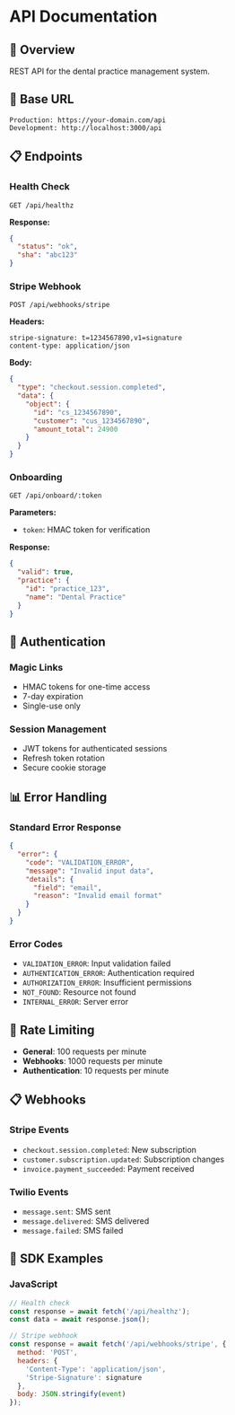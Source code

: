 # API Documentation

## 🎯 **Overview**

REST API for the dental practice management system.

## 🚀 **Base URL**

```
Production: https://your-domain.com/api
Development: http://localhost:3000/api
```

## 📋 **Endpoints**

### **Health Check**
```http
GET /api/healthz
```

**Response:**
```json
{
  "status": "ok",
  "sha": "abc123"
}
```

### **Stripe Webhook**
```http
POST /api/webhooks/stripe
```

**Headers:**
```
stripe-signature: t=1234567890,v1=signature
content-type: application/json
```

**Body:**
```json
{
  "type": "checkout.session.completed",
  "data": {
    "object": {
      "id": "cs_1234567890",
      "customer": "cus_1234567890",
      "amount_total": 24900
    }
  }
}
```

### **Onboarding**
```http
GET /api/onboard/:token
```

**Parameters:**
- `token`: HMAC token for verification

**Response:**
```json
{
  "valid": true,
  "practice": {
    "id": "practice_123",
    "name": "Dental Practice"
  }
}
```

## 🔧 **Authentication**

### **Magic Links**
- HMAC tokens for one-time access
- 7-day expiration
- Single-use only

### **Session Management**
- JWT tokens for authenticated sessions
- Refresh token rotation
- Secure cookie storage

## 📊 **Error Handling**

### **Standard Error Response**
```json
{
  "error": {
    "code": "VALIDATION_ERROR",
    "message": "Invalid input data",
    "details": {
      "field": "email",
      "reason": "Invalid email format"
    }
  }
}
```

### **Error Codes**
- `VALIDATION_ERROR`: Input validation failed
- `AUTHENTICATION_ERROR`: Authentication required
- `AUTHORIZATION_ERROR`: Insufficient permissions
- `NOT_FOUND`: Resource not found
- `INTERNAL_ERROR`: Server error

## 🚀 **Rate Limiting**

- **General**: 100 requests per minute
- **Webhooks**: 1000 requests per minute
- **Authentication**: 10 requests per minute

## 📋 **Webhooks**

### **Stripe Events**
- `checkout.session.completed`: New subscription
- `customer.subscription.updated`: Subscription changes
- `invoice.payment_succeeded`: Payment received

### **Twilio Events**
- `message.sent`: SMS sent
- `message.delivered`: SMS delivered
- `message.failed`: SMS failed

## 🎯 **SDK Examples**

### **JavaScript**
```javascript
// Health check
const response = await fetch('/api/healthz');
const data = await response.json();

// Stripe webhook
const response = await fetch('/api/webhooks/stripe', {
  method: 'POST',
  headers: {
    'Content-Type': 'application/json',
    'Stripe-Signature': signature
  },
  body: JSON.stringify(event)
});
```
